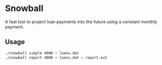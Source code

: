 Snowball
========

A fast tool to project loan payments into the future using a constant
monthly payment.

Usage
-----

```sh
./snowball simple 4000 < loans.dat
./snowball report 4000 < loans.dat > report.out
```
